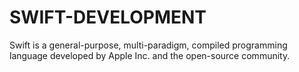 # SWIFT-DEVELOPMENT
Swift is a general-purpose, multi-paradigm, compiled programming language developed by Apple Inc. and the open-source community.
